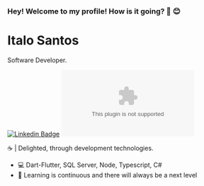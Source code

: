 ### Hey! Welcome to my profile! How is it going? :wave: :blush:

# Italo Santos 

Software Developer.

[![Linkedin Badge](https://img.shields.io/badge/-Diego%20Fernandes-6633cc?style=flat-square&logo=Linkedin&logoColor=white&link=https://www.linkedin.com/in/italo-santos-dev/)](https://www.linkedin.com/in/italo-santos-dev/) 
[![Gmail Badge](https://img.shields.io/badge/italotayllor@gmail.com?style=flat-square&logo=Gmail&logoColor=white&link=mailto:italotayllor@gmail.com)](mailto:italotayllor@gmail.com)

:coffee: | Delighted, through development technologies. 

- :computer:  Dart-Flutter, SQL Server, Node, Typescript, C# 
- :rocket:    Learning is continuous and there will always be a next level

